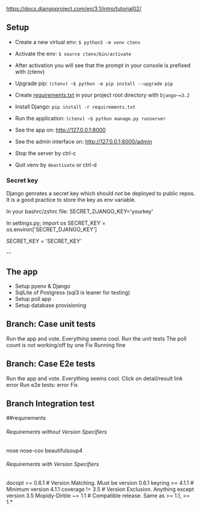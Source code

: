 https://docs.djangoproject.com/en/3.1/intro/tutorial02/

## Setup

- Create a new virtual env: `$ python3 -m venv ctenv`
- Activate the env: `$ source ctenv/bin/activate`
- After activation you will see that the prompt in your console is prefixed with (ctenv)
- Upgrade pip: `(ctenv) ~$ python -m pip install --upgrade pip`
- Create [requirements.txt](#requirements) in your project root directory with `Django~=3.2`
- Install Django: `pip install -r requirements.txt`
- Run the application: `(ctenv) ~$ python manage.py runserver`
- See the app on: http://127.0.0.1:8000
- See the admin interface on: http://127.0.0.1:8000/admin

- Stop the server by ctrl-c
- Quit venv by `deactivate` or ctrl-d

### Secret key

Django genrates a secret key which should not be deployed to public repos. It is a good practice to store the key as env variable.

In your bashrc/zshrc file:
SECRET_DJANGO_KEY='yourkey'

In settings.py;
import os
SECRET_KEY = os.environ['SECRET_DJANGO_KEY']

SECRET_KEY = 'SECRET_KEY'

--


## The app

- Setup pyenv & Django
- SqlLite of Postgress (sql3 is leaner for testing)
- Setup poll app
- Setup database provisioning

## Branch: Case unit tests

Run the app and vote. Everything seems cool.
Run the unit tests
The poll count is not working/off by one
Fix
Running fine

## Branch: Case E2e tests

Run the app and vote. Everything seems cool.
Click on detail/result link error
Run e2e tests: error
Fix

## Branch Integration test



##requirements

###### Requirements without Version Specifiers
nose
nose-cov
beautifulsoup4

###### Requirements with Version Specifiers
docopt == 0.6.1             # Version Matching. Must be version 0.6.1
keyring >= 4.1.1            # Minimum version 4.1.1
coverage != 3.5             # Version Exclusion. Anything except version 3.5
Mopidy-Dirble ~= 1.1        # Compatible release. Same as >= 1.1, == 1.*
